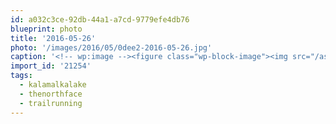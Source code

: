 ```yaml
---
id: a032c3ce-92db-44a1-a7cd-9779efe4db76
blueprint: photo
title: '2016-05-26'
photo: '/images/2016/05/0dee2-2016-05-26.jpg'
caption: '<!-- wp:image --><figure class="wp-block-image"><img src="/assets/images/2016/05/0dee2-2016-05-26.jpg" /></figure><!-- /wp:image --><!-- wp:paragraph --><p>Always be runnin'' #trailrunning #kalamalkalake #thenorthface</p><!-- /wp:paragraph -->'
import_id: '21254'
tags:
  - kalamalkalake
  - thenorthface
  - trailrunning
---
```

